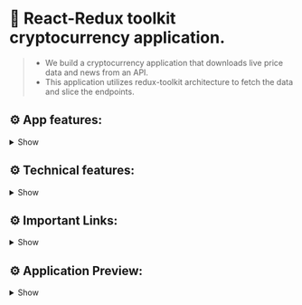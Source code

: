 # 🚧 React-Redux toolkit cryptocurrency application.
> * We build a cryptocurrency application that downloads live price data and news from an API.
> * This application utilizes redux-toolkit architecture to fetch the data and slice the endpoints.

## ⚙️ App features:
<details>
  
<summary>Show</summary>
  
> * Live cryptocurrency data and statistics.
> * Latest cryptocurrency news.
> * Shows the live chart at differnt timeframes.
> * Shows the coin specific data and statistics.
  </details>

## ⚙️ Technical features:
<details>
  
<summary>Show</summary>
  
> * redux-toolkit Architecture.
> * live charts at multiple timeframes.
> * seperate sections for news and coins.
> * multiple page routing.
> * multiple API calls.
> * 100% ReactUI interface.
  </details>

## ⚙️ Important Links:
<details>
  
<summary>Show</summary>
  
> * React.js  -->  https://react.dev/ 
> * Redux-toolkit  -->  https://redux-toolkit.js.org/introduction/getting-started 
> * Rapid API -->  https://rapidapi.com/hub 
> * Chart.js  -->  https://www.chartjs.org/docs/latest/ 
> * React-router  -->  https://reactrouter.com/en/main
  </details>

## ⚙️ Application Preview:
<details>
  
<summary>Show</summary>
  
> ## Home Page. 
> * ![Screenshot_26-5-2024_171137_localhost](https://github.com/18LoneWarrior/Crypto-Analytics-React-Redux-/assets/107700143/ff12ba17-3801-46ce-bb60-b27cad0c3cec)
> ## Cryptocurrency page 
> * ![Screenshot_26-5-2024_171421_localhost](https://github.com/18LoneWarrior/Crypto-Analytics-React-Redux-/assets/107700143/078dd2c9-0143-464c-8317-4de8856fbf11)
> ## Coin statics pages
> * ![Screenshot_26-5-2024_171954_localhost](https://github.com/18LoneWarrior/Crypto-Analytics-React-Redux-/assets/107700143/ed3d7aeb-6070-4162-9086-82e56d2bff74)
> * ![Screenshot_26-5-2024_172054_localhost](https://github.com/18LoneWarrior/Crypto-Analytics-React-Redux-/assets/107700143/f0faf6b9-dbba-4f35-8424-eda0abc03f4e)
> ## News Page
> * ![12](https://github.com/18LoneWarrior/Crypto-Analytics-React-Redux-/assets/107700143/419b1201-d23d-4fde-8e8f-e4804bf92d20)

  </details>
